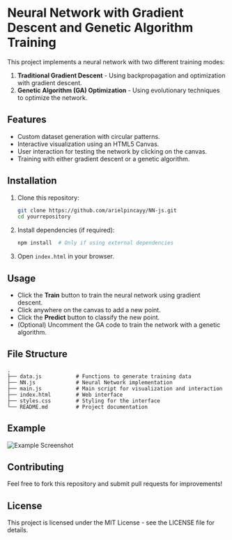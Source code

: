 # Neural Network with Gradient Descent and Genetic Algorithm Training

This project implements a neural network with two different training modes:
1. **Traditional Gradient Descent** - Using backpropagation and optimization with gradient descent.
2. **Genetic Algorithm (GA) Optimization** - Using evolutionary techniques to optimize the network.

## Features
- Custom dataset generation with circular patterns.
- Interactive visualization using an HTML5 Canvas.
- User interaction for testing the network by clicking on the canvas.
- Training with either gradient descent or a genetic algorithm.

## Installation
1. Clone this repository:
   ```sh
   git clone https://github.com/arielpincayy/NN-js.git
   cd yourrepository
   ```
2. Install dependencies (if required):
   ```sh
   npm install  # Only if using external dependencies
   ```
3. Open `index.html` in your browser.

## Usage
- Click the **Train** button to train the neural network using gradient descent.
- Click anywhere on the canvas to add a new point.
- Click the **Predict** button to classify the new point.
- (Optional) Uncomment the GA code to train the network with a genetic algorithm.

## File Structure
```
.
├── data.js           # Functions to generate training data
├── NN.js             # Neural Network implementation
├── main.js           # Main script for visualization and interaction
├── index.html        # Web interface
├── styles.css        # Styling for the interface
└── README.md         # Project documentation
```

## Example
![Example Screenshot](https://your-image-url.com/example.png)

## Contributing
Feel free to fork this repository and submit pull requests for improvements!

## License
This project is licensed under the MIT License - see the LICENSE file for details.
